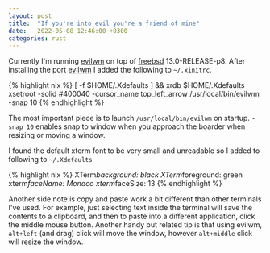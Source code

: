```yaml
---
layout: post
title:  "If you're into evil you're a friend of mine"
date:   2022-05-08 12:46:00 +0300
categories: rust
---
```


Currently I'm running [evilwm](https://github.com/nikolas/evilwm) on top of [freebsd](https://www.freebsd.org) 13.0-RELEASE-p8.  After installing the port [evilwm](https://www.freshports.org/x11-wm/evilwm) I added the following to `~/.xinitrc`.

{% highlight nix %}
[ -f $HOME/.Xdefaults ] && xrdb $HOME/.Xdefaults
xsetroot -solid \#400040 -cursor_name top_left_arrow
/usr/local/bin/evilwm -snap 10
{% endhighlight %}

The most important piece is to launch `/usr/local/bin/evilwm` on startup.  `-snap 10` enables snap to window when you approach the boarder when resizing or moving a window.

I found the default xterm font to be very small and unreadable so I added to following to `~/.Xdefaults`

{% highlight nix %}
XTerm*background: black
XTerm*foreground: green
xterm*faceName: Monaco
xterm*faceSize: 13
{% endhighlight %}

Another side note is copy and paste work a bit different than other terminals I've used.  For example, just selecting text inside the terminal will save the contents to a clipboard, and then to paste into a different application, click the middle mouse button.  Another handy but related tip is that using evilwm, `alt+left` (and drag) click will move the window, however `alt+middle` click will resize the window.
